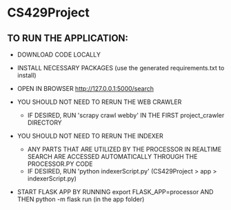 # CS429Project #

## TO RUN THE APPLICATION: ##

* DOWNLOAD CODE LOCALLY

* INSTALL NECESSARY PACKAGES (use the generated requirements.txt to install)

* OPEN IN BROWSER http://127.0.0.1:5000/search

* YOU SHOULD NOT NEED TO RERUN THE WEB CRAWLER
    * IF DESIRED, RUN 'scrapy crawl webby' IN THE FIRST project_crawler DIRECTORY

* YOU SHOULD NOT NEED TO RERUN THE INDEXER 
    * ANY PARTS THAT ARE UTILIZED BY THE PROCESSOR IN REALTIME SEARCH ARE ACCESSED AUTOMATICALLY THROUGH THE PROCESSOR.PY CODE
    * IF DESIRED, RUN 'python indexerScript.py' (CS429Project > app > indexerScript.py)

* START FLASK APP BY RUNNING export FLASK_APP=processor AND THEN python -m flask run (in the app folder)
